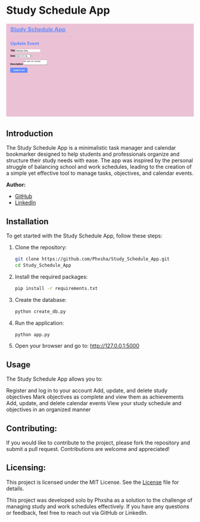 # Study Schedule App

![Screenshot of Study Schedule App](study.png)

## Introduction

The Study Schedule App is a minimalistic task manager and calendar bookmarker designed to help students and professionals organize and structure their study needs with ease. The app was inspired by the personal struggle of balancing school and work schedules, leading to the creation of a simple yet effective tool to manage tasks, objectives, and calendar events.

**Author:**  
- [GitHub](https://github.com/Phxsha)  
- [LinkedIn](https://www.linkedin.com/in/teboho-sifiso-phasha-191a28211)  

## Installation

To get started with the Study Schedule App, follow these steps:

1. Clone the repository:
   ```bash
   git clone https://github.com/Phxsha/Study_Schedule_App.git
   cd Study_Schedule_App

2. Install the required packages:
   ```bash
   pip install -r requirements.txt

3. Create the database:
   ```bash
   python create_db.py

4. Run the application:
   ```bash
   python app.py

5. Open your browser and go to:
   http://127.0.0.1:5000

## Usage

The Study Schedule App allows you to:

Register and log in to your account
Add, update, and delete study objectives
Mark objectives as complete and view them as achievements
Add, update, and delete calendar events
View your study schedule and objectives in an organized manner

## Contributing:

If you would like to contribute to the project, please fork the repository and submit a pull request. Contributions are welcome and appreciated!

## Licensing:

This project is licensed under the MIT License. See the [License](LICENSE) file for details.

This project was developed solo by Phxsha as a solution to the challenge of managing study and work schedules effectively. If you have any questions or feedback, feel free to reach out via GitHub or LinkedIn.
